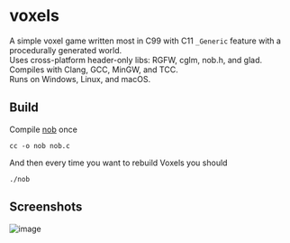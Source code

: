 # voxels
A simple voxel game written most in C99 with C11 `_Generic` feature with a procedurally generated world.\
Uses cross-platform header-only libs: RGFW, cglm, nob.h, and glad.\
Compiles with Clang, GCC, MinGW, and TCC.\
Runs on Windows, Linux, and macOS.

## Build
Compile [nob](https://github.com/tsoding/nob.h) once
```shell
cc -o nob nob.c
```
And then every time you want to rebuild Voxels you should
```shell
./nob
```

## Screenshots
![image](https://github.com/user-attachments/assets/d86e84b1-6633-4b6b-beb0-c26ba4f5c77d)


## 
